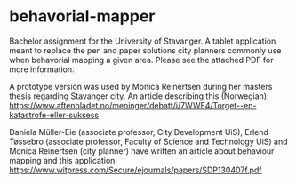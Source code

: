# behavorial-mapper

Bachelor assignment for the University of Stavanger. A tablet application meant to replace the pen and paper solutions city planners commonly use when behavorial mapping a given area. Please see the attached PDF for more information.


A prototype version was used by Monica Reinertsen during her masters thesis regarding Stavanger city. An article describing this (Norwegian): https://www.aftenbladet.no/meninger/debatt/i/7WWE4/Torget--en-katastrofe-eller-suksess

Daniela Müller-Eie (associate professor, City Development UiS), Erlend Tøssebro (associate professor, Faculty of Science and Technology UiS) and Monica Reinertsen (city planner) have written an article about behaviour mapping and this application: https://www.witpress.com/Secure/ejournals/papers/SDP130407f.pdf
